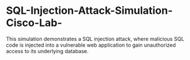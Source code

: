# SQL-Injection-Attack-Simulation-Cisco-Lab-
This simulation demonstrates a SQL injection attack, where malicious SQL code is injected into a vulnerable web application to gain unauthorized access to its underlying database.
